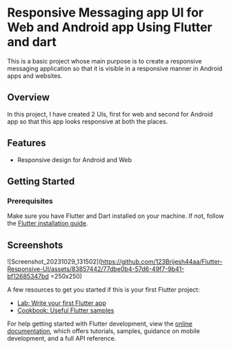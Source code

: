 # Responsive Messaging app UI for Web and Android app Using Flutter and dart

This is a basic project whose main purpose is to create a responsive messaging application so that it is visible in a responsive manner in Android apps and websites.

## Overview

In this project, I have created 2 UIs, first for web and second for Android app so that this app looks responsive at both the places.

## Features

- Responsive design for Android and Web

## Getting Started

### Prerequisites

Make sure you have Flutter and Dart installed on your machine. If not, follow the [Flutter installation guide](https://flutter.dev/docs/get-started/install).

## Screenshots

![Screenshot_20231029_131502](https://github.com/123Brijesh44aa/Flutter-Responsive-UI/assets/83857442/77dbe0b4-57d6-49f7-9b41-bf12685347bd =250x250)

A few resources to get you started if this is your first Flutter project:

- [Lab: Write your first Flutter app](https://docs.flutter.dev/get-started/codelab)
- [Cookbook: Useful Flutter samples](https://docs.flutter.dev/cookbook)

For help getting started with Flutter development, view the
[online documentation](https://docs.flutter.dev/), which offers tutorials,
samples, guidance on mobile development, and a full API reference.
